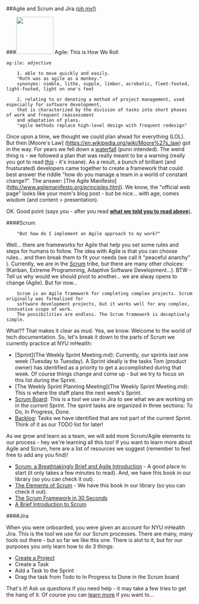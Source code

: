 ##Agile and Scrum and Jira [(oh my!)](https://youtu.be/NecK4MwOfeI)


###<img src="https://github.com/nyu-mhealth/Onboarding/blob/master/Images/scrum.gif" width="100">  Agile: This is How We Roll

    ag·ile: adjective 
    
        1. able to move quickly and easily. 
        "Ruth was as agile as a monkey."  
        synonyms: nimble, lithe, supple, limber, acrobatic, fleet-footed, light-footed, light on one's feet  
        
        2. relating to or denoting a method of project management, used especially for software development,  
        that is characterized by the division of tasks into short phases of work and frequent reassessment   
        and adaptation of plans.
        "agile methods replace high-level design with frequent redesign"  

Once upon a time, we thought we could plan ahead for everything (LOL). But then [Moore's Law] (https://en.wikipedia.org/wiki/Moore%27s_law) got in the way. For years we fell down a [waterfall](Agile.vs.Waterfall.pdf) (punn intended). The weird thing is - we followed a plan that was really meant to be a warning (really you got to read [*this*](Agile.vs.Waterfall.pdf) - it's insane). As a result, a bunch of brilliant (and frusturated) developers came together to create a framework that could best answer the riddle "how do you manage a team in a world of constant change?". The answer: [The Agile Manifesto] (http://www.agilemanifesto.org/principles.html). We know, the "official web page" looks like your mom's blog post - but be nice... with age, comes wisdom (and content > presentation).

OK. Good point (says you - after you read [**what we told you to read above**)](Agile.vs.Waterfall.pdf). 

####Scrum

        "But how do I implement an Agile approach to my work?"

Well... there are frameworks for Agile that help you set some rules and steps for humans to follow. The idea with Agile is that you can choose rules... and then break them to fit your needs (we call it "peaceful anarchy" ). Currently, we are in the  [Scrum](https://www.scrumalliance.org/why-scrum) tribe, but there are many other choices: (Kanban, Extreme Programming, Adaptive Software Development...). BTW - Tell us why would we should pivot to another... we are alway opens to change (Agile). But for now...

        Scrum is an Agile framework for completing complex projects. Scrum originally was formalized for  
        software development projects, but it works well for any complex, innovative scope of work.   
        The possibilities are endless. The Scrum framework is deceptively simple.

What?? That makes it clear as mud. Yea, we know. Welcome to the world of tech documentation. So, let's break it down to the parts of Scrum we currently practice at NYU mHealth:
- [Sprint](The Weekly Sprint Meeting.md): Currently, our sprints last one week (Tuesday to Tuesday). A Sprint ideally is the tasks Tom (product owner) has identified as a priority to get a accomplished during that week. Of course things change and come up - but we try to focus on this list during the Sprint.  
- [The Weekly Sprint Planning Meeting](The Weekly Sprint Meeting.md): This is where the staff plans the next week's Sprint.
- [Scrum Board](https://confluence.atlassian.com/agile/jira-agile-user-s-guide/using-a-board): This is a tool we use in Jira to see what we are working on in the current Sprint. The sprint tasks are organized in three sections: To Do, In Progress, Done.  
- [Backlog](https://confluence.atlassian.com/agile/jira-agile-user-s-guide/using-a-board/using-the-backlog): Tasks we have identified that are not part of the current Sprint. Think of it as our TODO list for later!  

As we grow and learn as a team, we will add more Scrum/Agile elements to our process - hey we're learning all this too! If you want to learn more about Agile and Scrum, here are a list of resources we suggest (remember to feel free to add any you find)!  
- [Scrum: a Breathtakingly Brief and Agile Introduction](http://www.amazon.com/gp/product/193796504X?psc=1&redirect=true&ref_=oh_aui_detailpage_o00_s00) - A good place to start (it only takes a few minutes to read). And, we have this book in our library (so you can check it out).  
- [The Elements of Scrum](http://www.amazon.com/gp/product/0982866917?psc=1&redirect=true&ref_=oh_aui_detailpage_o00_s00) - We have this book in our library (so you can check it out).  
- [The Scrum Framework in 30 Seconds](Scrum.pdf)
- [A Brief Introduction to Scrum](https://www.atlassian.com/agile/scrum) 

####Jira

When you were onboarded, you were given an account for NYU mHealth Jira. This is the tool we use for our Scrum processes. There are many, many tools out there - but so far we like this one. There is alot to it, but for our purposes you only learn how to do 3 things:
  
  - [Create a Project](https://confluence.atlassian.com/jiracloud/create-a-project-735940417.html)
  - Create a Task
  - Add a Task to the Sprint
  - Drag the task from Todo to In Progress to Done in the Scrum board
 
  That's it! Ask us questions if you need help - it may take a few tries to get the hang of it. Of course you can [learn more](https://confluence.atlassian.com/jirasoftwarecloud/jira-software-documentation-764477791.html) if you want to...



